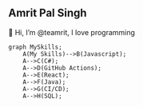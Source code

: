 ## Amrit Pal Singh
👋 Hi, I’m @teamrit, I love programming

```mermaid
graph MySkills;
    A(My Skills)-->B(Javascript);
    A-->C(C#);
    A-->D(GitHub Actions);
    A-->E(React);
    A-->F(Java);
    A-->G(CI/CD);
    A-->H(SQL);
```

